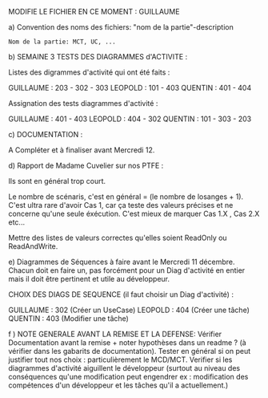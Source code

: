 MODIFIE LE FICHIER EN CE MOMENT : GUILLAUME

a) Convention des noms des fichiers:
	"nom de la partie"-description
	
	Nom de la partie: MCT, UC, ...
	
	
b) SEMAINE 3 TESTS DES DIAGRAMMES d'ACTIVITE :

Listes des digrammes d'activité qui ont été faits :

GUILLAUME : 203 - 302 - 303
LEOPOLD : 101 - 403 
QUENTIN : 401 - 404

Assignation des tests diagrammes d'activité :

GUILLAUME : 401 - 403
LEOPOLD : 404 - 302
QUENTIN : 101 - 303 - 203

c) DOCUMENTATION :

A Compléter et à finaliser avant Mercredi 12.

d) Rapport de Madame Cuvelier sur nos PTFE :

Ils sont en général trop court.

Le nombre de scénaris, c'est en général = (le nombre de losanges + 1).
C'est ultra rare d'avoir Cas 1, car ça teste des valeurs précises et ne concerne qu'une seule éxécution.
C'est mieux de marquer Cas 1.X , Cas 2.X etc...

Mettre des listes de valeurs correctes qu'elles soient ReadOnly ou ReadAndWrite.

e) Diagrammes de Séquences à faire avant le Mercredi 11 décembre.
Chacun doit en faire un, pas forcément pour un Diag d'activité en entier mais il doit être pertinent
et utile au développeur.

CHOIX DES DIAGS DE SEQUENCE (il faut choisir un Diag d'activité) :

GUILLAUME : 302 (Créer un UseCase)
LEOPOLD : 404 (Créer une tâche)
QUENTIN : 403 (Modifier une tâche)

f ) NOTE GENERALE AVANT LA REMISE ET LA DEFENSE: Vérifier Documentation avant la remise + noter hypothèses dans un readme ? (à vérifier dans les gabarits de documentation).
Tester en général si on peut justifier tout nos choix : particulièrement le MCD/MCT.
Verifier si les diagrammes d'activité aiguillent le développeur (surtout au niveau des conséquences qu'une modification peut engendrer 
ex : modification des compétences d'un développeur et les tâches qu'il a actuellement.)